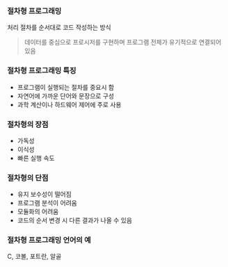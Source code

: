 ### 절차형 프로그래밍
처리 절차를 순서대로 코드 작성하는 방식
> 데이터를 중심으로 프로시저를 구현하며 프로그램 전체가 유기적으로 연결되어 있음

### 절차형 프로그래밍 특징
* 프로그램이 실행되는 절차를 중요시 함
*  자연어에 가까운 단어와 문장으로 구성
*  과학 계산이나 하드웨어 제어에 주로 사용

### 절차형의 장점
*  가독성
*  이식성
* 빠른 실행 속도

### 절차형의 단점
* 유지 보수성이 떨어짐
* 프로그램 분석이 어려움
*  모듈화의 어려움
* 코드의 순서 변경 시 다른 결과가 나올 수 있음

### 절차형 프로그래밍 언어의 예
C, 코볼, 포트란, 알골